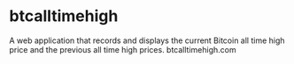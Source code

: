 btcalltimehigh
==============

A web application that records and displays the current Bitcoin all time high price and the previous all time high prices. btcalltimehigh.com
